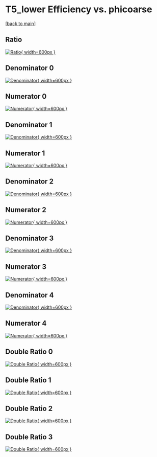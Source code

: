 # T5_lower Efficiency vs. phicoarse

[[back to main](./)]



## Ratio

[![Ratio](../mtv/var/T5_lower_vtr_321_-1_eff_phicoarse.png){ width=600px }](../mtv/var/T5_lower_vtr_321_-1_eff_phicoarse.pdf)

## Denominator 0

[![Denominator](../mtv/den/T5_lower_vtr_321_-1_eff_phicoarse_den0.png){ width=600px }](../mtv/den/T5_lower_vtr_321_-1_eff_phicoarse_den0.pdf)

## Numerator 0

[![Numerator](../mtv/num/T5_lower_vtr_321_-1_eff_phicoarse_num0.png){ width=600px }](../mtv/num/T5_lower_vtr_321_-1_eff_phicoarse_num0.pdf)

## Denominator 1

[![Denominator](../mtv/den/T5_lower_vtr_321_-1_eff_phicoarse_den1.png){ width=600px }](../mtv/den/T5_lower_vtr_321_-1_eff_phicoarse_den1.pdf)

## Numerator 1

[![Numerator](../mtv/num/T5_lower_vtr_321_-1_eff_phicoarse_num1.png){ width=600px }](../mtv/num/T5_lower_vtr_321_-1_eff_phicoarse_num1.pdf)

## Denominator 2

[![Denominator](../mtv/den/T5_lower_vtr_321_-1_eff_phicoarse_den2.png){ width=600px }](../mtv/den/T5_lower_vtr_321_-1_eff_phicoarse_den2.pdf)

## Numerator 2

[![Numerator](../mtv/num/T5_lower_vtr_321_-1_eff_phicoarse_num2.png){ width=600px }](../mtv/num/T5_lower_vtr_321_-1_eff_phicoarse_num2.pdf)

## Denominator 3

[![Denominator](../mtv/den/T5_lower_vtr_321_-1_eff_phicoarse_den3.png){ width=600px }](../mtv/den/T5_lower_vtr_321_-1_eff_phicoarse_den3.pdf)

## Numerator 3

[![Numerator](../mtv/num/T5_lower_vtr_321_-1_eff_phicoarse_num3.png){ width=600px }](../mtv/num/T5_lower_vtr_321_-1_eff_phicoarse_num3.pdf)

## Denominator 4

[![Denominator](../mtv/den/T5_lower_vtr_321_-1_eff_phicoarse_den4.png){ width=600px }](../mtv/den/T5_lower_vtr_321_-1_eff_phicoarse_den4.pdf)

## Numerator 4

[![Numerator](../mtv/num/T5_lower_vtr_321_-1_eff_phicoarse_num4.png){ width=600px }](../mtv/num/T5_lower_vtr_321_-1_eff_phicoarse_num4.pdf)

## Double Ratio 0

[![Double Ratio](../mtv/ratio/T5_lower_vtr_321_-1_eff_phicoarse_ratio0.png){ width=600px }](../mtv/ratio/T5_lower_vtr_321_-1_eff_phicoarse_ratio0.pdf)

## Double Ratio 1

[![Double Ratio](../mtv/ratio/T5_lower_vtr_321_-1_eff_phicoarse_ratio1.png){ width=600px }](../mtv/ratio/T5_lower_vtr_321_-1_eff_phicoarse_ratio1.pdf)

## Double Ratio 2

[![Double Ratio](../mtv/ratio/T5_lower_vtr_321_-1_eff_phicoarse_ratio2.png){ width=600px }](../mtv/ratio/T5_lower_vtr_321_-1_eff_phicoarse_ratio2.pdf)

## Double Ratio 3

[![Double Ratio](../mtv/ratio/T5_lower_vtr_321_-1_eff_phicoarse_ratio3.png){ width=600px }](../mtv/ratio/T5_lower_vtr_321_-1_eff_phicoarse_ratio3.pdf)

